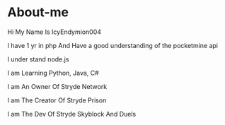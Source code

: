 # About-me
Hi My Name Is IcyEndymion004 

I have 1 yr in php And Have a good understanding of the pocketmine api

I under stand node.js

I am Learning Python, Java, C#

I am An Owner Of Stryde Network

I am The Creator Of Stryde Prison

I am The Dev Of Stryde Skyblock And Duels
